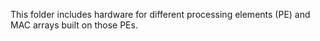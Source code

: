 This folder includes hardware for different processing elements (PE) and MAC arrays built on those PEs.